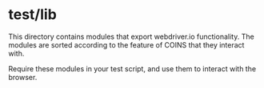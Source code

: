 # test/lib

This directory contains modules that export webdriver.io functionality. 
The modules are sorted according to the feature of COINS that they interact with.

Require these modules in your test script, and use them to interact with the browser.
